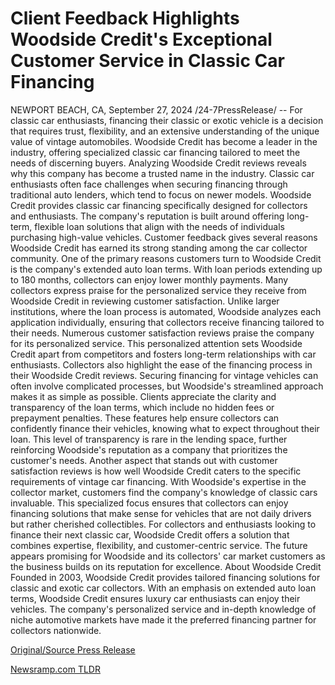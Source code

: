 # Client Feedback Highlights Woodside Credit's Exceptional Customer Service in Classic Car Financing

NEWPORT BEACH, CA, September 27, 2024 /24-7PressRelease/ -- For classic car enthusiasts, financing their classic or exotic vehicle is a decision that requires trust, flexibility, and an extensive understanding of the unique value of vintage automobiles. Woodside Credit has become a leader in the industry, offering specialized classic car financing tailored to meet the needs of discerning buyers. Analyzing Woodside Credit reviews reveals why this company has become a trusted name in the industry.  Classic car enthusiasts often face challenges when securing financing through traditional auto lenders, which tend to focus on newer models. Woodside Credit provides classic car financing specifically designed for collectors and enthusiasts. The company's reputation is built around offering long-term, flexible loan solutions that align with the needs of individuals purchasing high-value vehicles. Customer feedback gives several reasons Woodside Credit has earned its strong standing among the car collector community.  One of the primary reasons customers turn to Woodside Credit is the company's extended auto loan terms. With loan periods extending up to 180 months, collectors can enjoy lower monthly payments.  Many collectors express praise for the personalized service they receive from Woodside Credit in reviewing customer satisfaction. Unlike larger institutions, where the loan process is automated, Woodside analyzes each application individually, ensuring that collectors receive financing tailored to their needs. Numerous customer satisfaction reviews praise the company for its personalized service. This personalized attention sets Woodside Credit apart from competitors and fosters long-term relationships with car enthusiasts.  Collectors also highlight the ease of the financing process in their Woodside Credit reviews. Securing financing for vintage vehicles can often involve complicated processes, but Woodside's streamlined approach makes it as simple as possible. Clients appreciate the clarity and transparency of the loan terms, which include no hidden fees or prepayment penalties. These features help ensure collectors can confidently finance their vehicles, knowing what to expect throughout their loan. This level of transparency is rare in the lending space, further reinforcing Woodside's reputation as a company that prioritizes the customer's needs.  Another aspect that stands out with customer satisfaction reviews is how well Woodside Credit caters to the specific requirements of vintage car financing. With Woodside's expertise in the collector market, customers find the company's knowledge of classic cars invaluable. This specialized focus ensures that collectors can enjoy financing solutions that make sense for vehicles that are not daily drivers but rather cherished collectibles.  For collectors and enthusiasts looking to finance their next classic car, Woodside Credit offers a solution that combines expertise, flexibility, and customer-centric service. The future appears promising for Woodside and its collectors' car market customers as the business builds on its reputation for excellence.  About Woodside Credit Founded in 2003, Woodside Credit provides tailored financing solutions for classic and exotic car collectors. With an emphasis on extended auto loan terms, Woodside Credit ensures luxury car enthusiasts can enjoy their vehicles. The company's personalized service and in-depth knowledge of niche automotive markets have made it the preferred financing partner for collectors nationwide. 

[Original/Source Press Release](https://www.24-7pressrelease.com/press-release/514743/client-feedback-highlights-woodside-credits-exceptional-customer-service-in-classic-car-financing) 

[Newsramp.com TLDR](https://newsramp.com/None) 